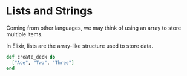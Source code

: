 # Lists and Strings

Coming from other languages, we may think of using an array to store multiple items.

In Elixir, lists are the array-like structure used to store data.

```elixir
def create_deck do
  ["Ace", "Two", "Three"]
end
```
